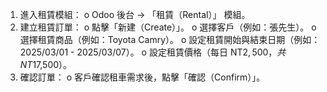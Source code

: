 1.	進入租賃模組： 
o	Odoo 後台 → 「租賃（Rental）」 模組。
2.	建立租賃訂單： 
o	點擊「新建（Create）」。
o	選擇客戶（例如：張先生）。
o	選擇租賃商品（例如：Toyota Camry）。
o	設定租賃開始與結束日期（例如：2025/03/01 - 2025/03/07）。
o	設定租賃價格（每日 NT$2,500，共 NT$17,500）。
3.	確認訂單： 
o	客戶確認租車需求後，點擊「確認（Confirm）」。
